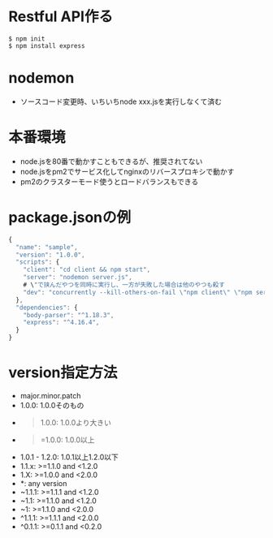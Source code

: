 # Restful API作る
```
$ npm init
$ npm install express
```

# nodemon
- ソースコード変更時、いちいちnode xxx.jsを実行しなくて済む

# 本番環境
- node.jsを80番で動かすこともできるが、推奨されてない
- node.jsをpm2でサービス化してnginxのリバースプロキシで動かす
- pm2のクラスターモード使うとロードバランスもできる

# package.jsonの例
```js
{
  "name": "sample",
  "version": "1.0.0",
  "scripts": {
    "client": "cd client && npm start",
    "server": "nodemon server.js",
    # \"で挟んだやつを同時に実行し、一方が失敗した場合は他のやつも殺す
    "dev": "concurrently --kill-others-on-fail \"npm client\" \"npm server\""
  },  
  "dependencies": {
    "body-parser": "^1.18.3",
    "express": "^4.16.4",
  }
}
```

# version指定方法
- major.minor.patch
- 1.0.0: 1.0.0そのもの
- >1.0.0: 1.0.0より大きい
- >=1.0.0: 1.0.0以上
- 1.0.1 - 1.2.0: 1.0.1以上1.2.0以下
- 1.1.x: >=1.1.0 and <1.2.0
- 1.X: >=1.0.0 and <2.0.0
- *: any version
- ~1.1.1: >=1.1.1 and <1.2.0
- ~1.1: >=1.1.0 and <1.2.0
- ~1: >=1.1.0 and <2.0.0
- ^1.1.1: >=1.1.1 and <2.0.0
- ^0.1.1: >=0.1.1 and <0.2.0
